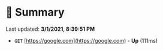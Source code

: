 # 📖 Summary
Last updated: **3/1/2021, 8:39:51 PM**

- `GET` [https://google.com](https://google.com) - **Up** (111ms)
